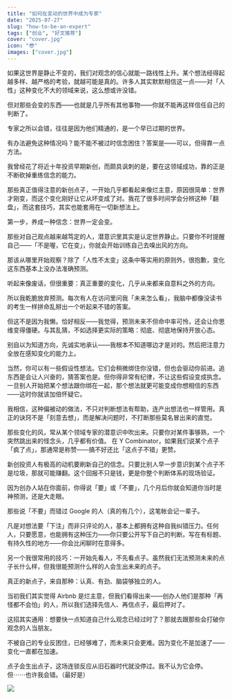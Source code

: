 ```yaml
---
title: "如何在变动的世界中成为专家"
date: "2025-07-27"
slug: "how-to-be-an-expert"
tags: ["创业", "好文推荐"]
cover: "cover.jpg"
icon: "😎"
images: ["cover.jpg"]
---
```

如果这世界是静止不变的，我们对观念的信心就能一路线性上升。某个想法经得起越多样、越严格的考验，就越可能是真的。许多人其实默默相信这一点——对「人性」这种变化不大的领域来说，这么想或许没错。



但对那些会变的东西——也就是几乎所有其他事物——你就不能再这样信任自己的判断了。



专家之所以会错，往往是因为他们精通的，是一个早已过期的世界。



有办法避免这种情况吗？能不能不被过时信念困住？答案是——可以，但得靠一点方法。



我曾经花了将近十年投资早期新创，而颇具讽刺的是，要在这领域成功，靠的正是不断砍掉重练信念的能力。



那些真正值得注意的新创点子，一开始几乎都看起来像烂主意，原因很简单：世界才刚变，而这个变化刚好让它从坏变成了对。我花了很多时间学会分辨这种「翻盘」，而这套技巧，其实也能套用在一切新想法上。



第一步，养成一种信念：世界一定会变。



那些对自己观点越来越笃定的人，潜意识里其实是认定世界静止。只要你不时提醒自己——「不是喔，它在变」，你就会开始训练自己去嗅出风的方向。



那该从哪里开始观察？除了「人性不太变」这条中等实用的原则外，很抱歉，变化这东西基本上没办法准确预测。



听起来像废话，但很重要：真正重要的变化，几乎从来都来自意料之外的方向。



所以我乾脆放弃预测。每次有人在访问里问我「未来怎么看」，我脑中都像没读书的考生一样拼命乱掰出一个听起来不错的答案。



但这不是因为我懒。恰好相反——我觉得，预测未来不但命中率可怜，还会让你思维变得僵硬。与其乱猜，不如选择更实际的策略：彻底、彻底地保持开放心态。



别自以为知道方向，先诚实地承认——我根本不知道哪边才是对的。然后把注意力全放在感知变化的能力上。



当然，你可以有一些假设性想法。它们会稍微绑住你没错，但也会驱动你前进。追东西是会让人兴奋的，猜答案也是。但你得非常有纪律，不让这些假设变成执念。
一旦别人开始把某个想法跟你绑在一起，那个想法就更可能变成你想相信的东西——这时你就该加倍怀疑它。



我相信，这种偏被动的做法，不只对判断想法有帮助，连产出想法也一样管用。真正的诀窍不是「刻意去想」，而是解决问题时，不打断那些莫名冒出来的直觉。



那些变化的风，常从某个领域专家的潜意识中吹出来。只要你对某件事够熟，一个突然跳出来的怪念头，几乎都有价值。
在 Y Combinator，如果我们说某个点子「疯了点」，那通常是称赞——搞不好还比「这点子不错」更赞。



新创投资人有极高的动机要刷新自己的信念。只要比别人早一步意识到某个点子不是垃圾，那就可能赚翻。这个回报不只是钱，更是你整个判断体系的现场验证。



因为创办人站在你面前，你得说「要」或「不要」，几个月后你就会知道你当时是神预测，还是大走眼。



那些说「不要」而错过 Google 的人（真的有几个），这笔帐会记一辈子。



凡是对想法要「下注」而非只评论的人，基本上都拥有这种自我纠错压力。任何人，只要愿意，也能拥有这种压力——你只要公开写下自己的判断。写在有标题、有持久性的地方——你会比闲聊时在意得多。



另一个我很常用的技巧：一开始先看人，不先看点子。虽然我们无法预测未来的点子长什么样，但我很能预测什么样的人会生出未来的点子。



真正的新点子，来自那种：认真、有劲、脑袋够独立的人。



当初我们其实觉得 Airbnb 是烂主意，但我们看得出来——创办人他们是那种「再怪都不会怕」的人，所以我们选择先信人、再信点子，最后押对了。



这招其实通用：想要快一点知道自己什么观念已经过时了？那就去跟那些会打破你观念的人当朋友。



不被自己的专业反困住，已经够难了，而未来只会更难。因为变化不是加速了——变化一直都在加速。



点子会生出点子，这场连锁反应从旧石器时代就没停过。我不认为它会停。
但⋯⋯也许我会错。（最好是）




![](https://prod-files-secure.s3.us-west-2.amazonaws.com/112d0858-5090-4d34-a606-b75eb8d65fd2/46476355-9cf3-4e99-9b7a-3531bc426380/1000202064.png?X-Amz-Algorithm=AWS4-HMAC-SHA256&X-Amz-Content-Sha256=UNSIGNED-PAYLOAD&X-Amz-Credential=ASIAZI2LB466UZLYLEXF%2F20251024%2Fus-west-2%2Fs3%2Faws4_request&X-Amz-Date=20251024T103905Z&X-Amz-Expires=3600&X-Amz-Security-Token=IQoJb3JpZ2luX2VjEKL%2F%2F%2F%2F%2F%2F%2F%2F%2F%2FwEaCXVzLXdlc3QtMiJHMEUCICDsoMu4d7WED4KPCFVS%2FqPpaEhNnkZCml1cuNtLjfgzAiEAyuJBSMZo5gd%2BXwcZast5mD8HokQok8n%2BT%2BoBefanGIAq%2FwMIWxAAGgw2Mzc0MjMxODM4MDUiDDbO%2FYsQ5UUmQBtZoircA8p%2Fwl%2FVGK%2BD%2B7dEjulaAvdoW5qZ5cEphy0qmOaLCOlXCmiJmTnF4bF6Vnxop9SkIFvL9cFrVNpxAIxcXCG9Ooz6gDDnUSMLeTi0k7s%2BHF868i38Z0NT7luuiumkaVRGj197fAqhzv%2BWAkQxLvVbB64yXI5vZ3oATcgRF4dE%2FAvGjRdx0TTukG7IEWJw857xe%2Bzy33nzhilPoVizKZB%2BKTvXtHjPEe04phqMRg03ucJGPWqR9ThWBKCTGhjG421xWvzaKqcEXn3ekwWelPKG7bnBP0kl%2FLIabeFaDaqD%2Fu1jgQ2tSKIx6m45tSXovaE9uJkiDN3Pc9HQmKpPblc37HvK%2FWqe7RFc3Tq3pCtvSLVRXtHNcBvOFWiNs0CFuGnIhFQ1o6tvj8HbukhJCJ1Dcd5ZS%2BJY%2BLAhmWYNrnJy8A3Lc5XKNy8mkXXFWjzf1oUOdoT6TKqsG1ycqQAqtlFXrzjEXsHGBHetsjm%2BO4%2FkWfgGA%2F39XcbrokdZ1rjEu%2B%2FklNnWyB%2F7bTy4dJkT4jYq%2FGgXRZZS2uWw6b88k7Y3gn7PkbouiJE6S996D%2Bk2sh0sIWREI8t8z6M7jhiraljERbw9mt2POV0EW48cQy5Q6MqYbRNShxpawm08%2BgFNMM%2Ba7ccGOqUBAR4dPh0%2BerICJNNjUsP%2Bx1cbrZpKx6GgAqe1hTLI19%2FqncwQD04KvGP07Di2kCL4f4vKgdbr7pOvRWjzbtSKSvwMn3IKrHCqmZQVDLlWfLHNfawN4dlDpSwc7NYwfPqpU6yFo1EI1%2BmY61WlI1lj98yWz5oN663kvOu4E9QxZLCuzjOM3AotGwANH0DrKxbWibW9jqw1agbxuy5ITR2EjRiUjpfr&X-Amz-Signature=b3023ef07968e61355f8254e33d078d77862b6958f91a0a3309e3f157f783693&X-Amz-SignedHeaders=host&x-amz-checksum-mode=ENABLED&x-id=GetObject)

